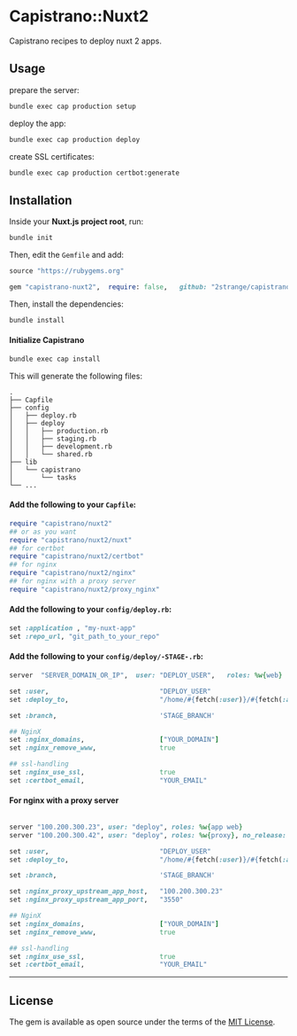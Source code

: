 # Capistrano::Nuxt2

Capistrano recipes to deploy nuxt 2 apps.


## Usage

prepare the server:
```sh
bundle exec cap production setup
```

deploy the app:
```sh
bundle exec cap production deploy
```

create SSL certificates:
```sh
bundle exec cap production certbot:generate
```

## Installation

Inside your **Nuxt.js project root**, run:

```sh
bundle init
```

Then, edit the `Gemfile` and add:

```ruby
source "https://rubygems.org"

gem "capistrano-nuxt2",  require: false,   github: "2strange/capistrano-nuxt2"
```

Then, install the dependencies:

```sh
bundle install
```

#### Initialize Capistrano

```sh
bundle exec cap install
```

This will generate the following files:
```
.
├── Capfile
├── config
│   ├── deploy.rb
│   ├── deploy
│   │   ├── production.rb
│   │   ├── staging.rb
│   │   ├── development.rb
│   │   └── shared.rb
├── lib
│   └── capistrano
│       └── tasks
└── ...
```

#### Add the following to your `Capfile`:

```ruby
require "capistrano/nuxt2"
## or as you want
require "capistrano/nuxt2/nuxt"
## for certbot
require "capistrano/nuxt2/certbot"
## for nginx
require "capistrano/nuxt2/nginx"
## for nginx with a proxy server
require "capistrano/nuxt2/proxy_nginx"
```

#### Add the following to your `config/deploy.rb`:

```ruby 
set :application , "my-nuxt-app"
set :repo_url, "git_path_to_your_repo"
```

#### Add the following to your `config/deploy/-STAGE-.rb`:

```ruby
server  "SERVER_DOMAIN_OR_IP",  user: "DEPLOY_USER",   roles: %w{web}

set :user,                            "DEPLOY_USER"
set :deploy_to,                       "/home/#{fetch(:user)}/#{fetch(:application)}-#{fetch(:stage)}"

set :branch,                          'STAGE_BRANCH'

## NginX
set :nginx_domains,                   ["YOUR_DOMAIN"]
set :nginx_remove_www,                true

## ssl-handling
set :nginx_use_ssl,                   true
set :certbot_email,                   "YOUR_EMAIL"

```

#### For nginx with a proxy server

```ruby

server "100.200.300.23", user: "deploy", roles: %w{app web}
server "100.200.300.42", user: "deploy", roles: %w{proxy}, no_release: true

set :user,                            "DEPLOY_USER"
set :deploy_to,                       "/home/#{fetch(:user)}/#{fetch(:application)}-#{fetch(:stage)}"

set :branch,                          'STAGE_BRANCH'

set :nginx_proxy_upstream_app_host,   "100.200.300.23"
set :nginx_proxy_upstream_app_port,   "3550"

## NginX
set :nginx_domains,                   ["YOUR_DOMAIN"]
set :nginx_remove_www,                true

## ssl-handling
set :nginx_use_ssl,                   true
set :certbot_email,                   "YOUR_EMAIL"

```

---

## License
The gem is available as open source under the terms of the [MIT License](https://opensource.org/licenses/MIT).
